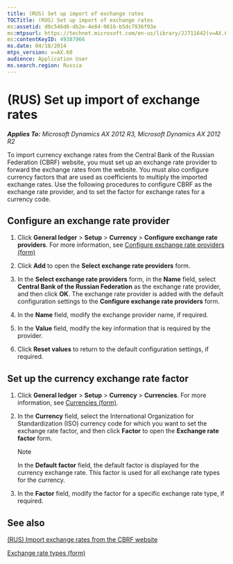 ```yaml
---
title: (RUS) Set up import of exchange rates
TOCTitle: (RUS) Set up import of exchange rates
ms:assetid: d0c546d6-db2e-4e84-9816-b5dc7936f93e
ms:mtpsurl: https://technet.microsoft.com/en-us/library/JJ711642(v=AX.60)
ms:contentKeyID: 49387966
ms.date: 04/18/2014
mtps_version: v=AX.60
audience: Application User
ms.search.region: Russia
---
```


# (RUS) Set up import of exchange rates 


_**Applies To:** Microsoft Dynamics AX 2012 R3, Microsoft Dynamics AX 2012 R2_

To import currency exchange rates from the Central Bank of the Russian Federation (CBRF) website, you must set up an exchange rate provider to forward the exchange rates from the website. You must also configure currency factors that are used as coefficients to multiply the imported exchange rates. Use the following procedures to configure CBRF as the exchange rate provider, and to set the factor for exchange rates for a currency code.

## Configure an exchange rate provider

1.  Click **General ledger** \> **Setup** \> **Currency** \> **Configure exchange rate providers**. For more information, see [Configure exchange rate providers (form)](https://technet.microsoft.com/en-us/library/jj852132\(v=ax.60\))

2.  Click **Add** to open the **Select exchange rate providers** form.

3.  In the **Select exchange rate providers** form, in the **Name** field, select **Central Bank of the Russian Federation** as the exchange rate provider, and then click **OK**. The exchange rate provider is added with the default configuration settings to the **Configure exchange rate providers** form.

4.  In the **Name** field, modify the exchange provider name, if required.

5.  In the **Value** field, modify the key information that is required by the provider.

6.  Click **Reset values** to return to the default configuration settings, if required.

## Set up the currency exchange rate factor

1.  Click **General ledger** \> **Setup** \> **Currency** \> **Currencies**. For more information, see [Currencies (form)](https://technet.microsoft.com/en-us/library/aa582902\(v=ax.60\)).

2.  In the **Currency** field, select the International Organization for Standardization (ISO) currency code for which you want to set the exchange rate factor, and then click **Factor** to open the **Exchange rate factor** form.
    

    > [!NOTE]
    > <P>In the <STRONG>Default factor</STRONG> field, the default factor is displayed for the currency exchange rate. This factor is used for all exchange rate types for the currency.</P>



3.  In the **Factor** field, modify the factor for a specific exchange rate type, if required.

## See also

[(RUS) Import exchange rates from the CBRF website](rus-import-exchange-rates-from-the-cbrf-website.md)

[Exchange rate types (form)](https://technet.microsoft.com/en-us/library/hh242857\(v=ax.60\))

  


